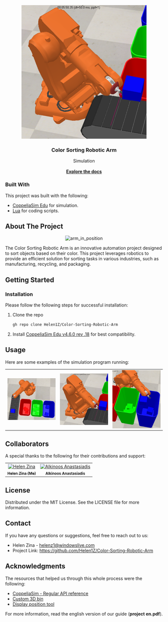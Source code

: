                            

<div align="center">
<img src="https://github.com/Helen1Z/Color-Sorting-Robotic-Arm/blob/main/simulation/box_pickup.png" width="400" title="box_pickup"/>
<h3 align="center">Color Sorting Robotic Arm</h3>
<p align="center">
Simulation
<br/>
<br/>
<a href="https://github.com/Helen1Z/Color-Sorting-Robotic-Arm"><strong>Explore the docs</strong></a>
</p>
</div>

 ### Built With

This project was built with the following:
- <a href="https://www.coppeliarobotics.com/">CoppeliaSim Edu</a> for simulation.
- <a href="https://www.lua.org/">Lua</a> for coding scripts. 


 ## About The Project
 
<p align="center">
<img src="https://github.com/Helen1Z/Color-Sorting-Robotic-Arm/blob/main/simulation/simulation_example.gif" width="400" title="arm_in_position"/>
</p>

The Color Sorting Robotic Arm is an innovative automation project designed to sort objects based on their color. This project leverages robotics to provide an efficient solution for sorting tasks in various industries, such as manufacturing, recycling, and packaging.

## Getting Started
 
 ### Installation
 
<p>Please follow the following steps for successful installation:</p>

1. Clone the repo
   ```sh
   gh repo clone Helen1Z/Color-Sorting-Robotic-Arm
   ```
2. Install <a href="https://coppeliarobotics.com/previousVersions">CoppeliaSim Edu v4.6.0 rev .18</a> for best compatibility.
 ## Usage

Here are some examples of the simulation program running:
<table>
  <tr>
    <td>
      <img src="https://github.com/Helen1Z/Color-Sorting-Robotic-Arm/blob/main/simulation/arm_in_position.png" width="400" title="arm_in_position"/>
    </td>
    <td>
      <img src="https://github.com/Helen1Z/Color-Sorting-Robotic-Arm/blob/main/simulation/box_pickup.png" width="400" title="box_pickup"/>
    </td>
    <td>
      <img src="https://github.com/Helen1Z/Color-Sorting-Robotic-Arm/blob/main/simulation/placing_box.png" width="400" title="placing_box"/>
    </td>
  </tr>
</table>
 
## Collaborators

<p>A special thanks to the following for their contributions and support:</p>
<table>
<tr>

<td align="center">
<a href="https://github.com/Helen1Z">
<img src="https://avatars.githubusercontent.com/u/128386591?v=4" width="100;" alt="Helen Zina"/><br>
<sub>
<b>Helen Zina (Me)</b>
</sub>
</a>
</td>

<td align="center">
<a href="https://github.com/alk-an">
<img src="https://avatars.githubusercontent.com/u/147655333?v=4" width="100px;" alt="Alkinoos Anastasiadis"/><br>
<sub>
<b>Alkinoos Anastasiadis</b>
</sub>
</a>
</td>

</tr>
</table>

 ## License

Distributed under the MIT License. See the LICENSE file for more information.

 ## Contact
 
If you have any questions or suggestions, feel free to reach out to us:
- Helen Zina - helenz1@windowslive.com
- Project Link: https://github.com/Helen1Z/Color-Sorting-Robotic-Arm


 ## Acknowledgments

The resources that helped us through this whole process were the following:

- [CoppeliaSim - Regular API reference](https://manual.coppeliarobotics.com/en/apiFunctions.htm )
- [Custom 3D bin](https://drive.google.com/file/d/1zD0vsH7t15jEGhuzms557tJR-9FaqMjb/view )
- [Display position tool ](https://drive.google.com/file/d/1xjCQ6Hkgimtvn9xdH7vlqhxknn_ty3wN/view)

For more information, read the english version of our guide (**project en.pdf**).
